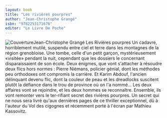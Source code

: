 ```yaml
---
layout: book
title: "Les rivières pourpres"
author: "Jean-Christophe Grangé"
isbn: "9782253171676"
editor: "Le Livre De Poche"
---
```

![Couverture](/img/9782253171676.jpg)Jean-Christophe Grangé Les Rivières pourpres Un cadavre, horriblement mutilé, suspendu entre ciel et terre dans les montagnes de la région grenobloise.
Une tombe, celle d'un petit garçon, mystérieusement «visitée» pendant la nuit, cependant que les dossiers le concernant disparaissaient de son école.
Deux énigmes, que vont s'attacher à résoudre deux flics hors normes : Pierre Niémans, policier génial, dont les méthodes peu orthodoxes ont compromis la carrière. Et Karim Abdouf, l'ancien délinquant devenu flic, dont la couleur de peau et les dreadlocks suscitent plutôt la défiance dans le trou de province où on l'a nommé...
Les deux affaires vont se rejoindre, et les deux hommes se reconnaître. Ensemble, ils vont remonter vers le ter-rifiant secret des rivières pourpres. Un secret qui ne nous sera livré qu'aux dernières pages de ce thriller exceptionnel, dû à l'auteur du Vol des cigognes et récemment porté à l'écran par Mathieu Kassovitz.
